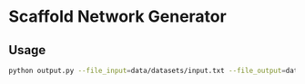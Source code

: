 # Scaffold Network Generator
## Usage
```bash
python output.py --file_input=data/datasets/input.txt --file_output=data/datasets/scaffolds.bin --np=50
```
